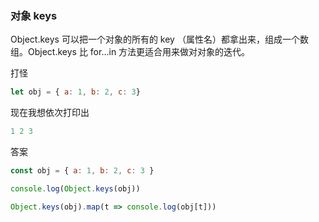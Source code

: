 ### 对象 keys

Object.keys 可以把一个对象的所有的 key （属性名）都拿出来，组成一个数组。Object.keys 比 for...in 方法更适合用来做对对象的迭代。

打怪
```js
let obj = { a: 1, b: 2, c: 3}
```
现在我想依次打印出
```js
1 2 3
```
答案
```js
const obj = { a: 1, b: 2, c: 3 }

console.log(Object.keys(obj))

Object.keys(obj).map(t => console.log(obj[t]))
```
